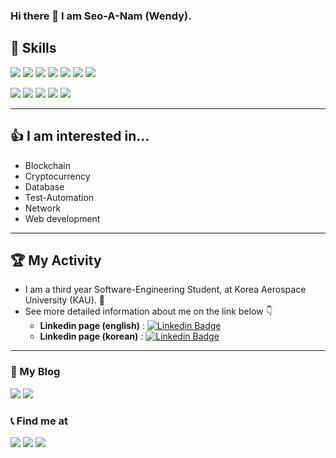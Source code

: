 ### Hi there 👋  I am Seo-A-Nam (Wendy).

## 📌 Skills
<a target=""><img src="https://img.shields.io/badge/C-A8B9CC?style=flat-square&logo=C&logoColor=black"/></a>
<a target=""><img src="https://img.shields.io/badge/C++-blue?style=flat-square&logo=cplusplus&logoColor=white"/></a>
<a target=""><img src="https://img.shields.io/badge/Go-white?style=flat-square&logo=go&logoColor=blue"/></a>
<a target=""><img src="https://img.shields.io/badge/Python-FFE873?style=flat-square&logo=Python&logoColor=306998"/></a>
<a target=""><img src="https://img.shields.io/badge/Linux-white?style=flat-square&logo=linux&logoColor=306998"/></a>
<a target=""><img src="https://img.shields.io/badge/docker-384d54?style=flat-square&logo=docker&logoColor=0db7ed"/></a>
<a target=""><img src="https://img.shields.io/badge/Rust-B7410E?style=flat-square&logo=rust&logoColor=black"/></a>

<a target=""><img src="https://img.shields.io/badge/Java-f89820?style=flat-square&logo=java&logoColor=007396"/></a>
<a target=""><img src="https://img.shields.io/badge/Html-white?style=flat-square&logo=html5&logoColor=f06529"/></a>
<a target=""><img src="https://img.shields.io/badge/oracle21c-white?style=flat-square&logo=oracle&logoColor=f80000"/></a>
<a target=""><img src="https://img.shields.io/badge/VMBox-white?style=flat-square&logo=virtualbox&logoColor=black"/></a>
<a target=""><img src="https://img.shields.io/badge/debian-white?style=flat-square&logo=debian&logoColor=d70a53"/></a>

----

## 👍 I am interested in...
* Blockchain
* Cryptocurrency
* Database
* Test-Automation
* Network
* Web development
----

## 🏆 My Activity
* I am a third year Software-Engineering Student, at Korea Aerospace University (KAU). 🏫
* See more detailed information about me on the link below 👇
	* <b>Linkedin page (english)</b> : [![Linkedin Badge](https://img.shields.io/badge/-LinkedIn-blue?style=flat-square&logo=Linkedin&logoColor=white&link=https://www.linkedin.com/in/%EC%84%9C%EC%95%84-%EB%82%A8-024962228/?locale=en_US)](https://www.linkedin.com/in/%EC%84%9C%EC%95%84-%EB%82%A8-024962228/?locale=en_US)
	* <b>Linkedin page (korean)</b> : [![Linkedin Badge](https://img.shields.io/badge/-LinkedIn-blue?style=flat-square&logo=Linkedin&logoColor=white&link=https://www.linkedin.com/in/%EC%84%9C%EC%95%84-%EB%82%A8-024962228/)](https://www.linkedin.com/in/%EC%84%9C%EC%95%84-%EB%82%A8-024962228/)
---

### 📔 My Blog
<a href="https://nsa901.tistory.com/" target="_blank"><img src="https://img.shields.io/badge/📝 Tistory-181717?style=flag-square&logo=&logoColor=white"/></a>
<a href="https://www.notion.so/INTRODUCTION-d21fcecf9fb64ec8a0aaa4dd7e1b70b1" target="_blank"><img src="https://img.shields.io/badge/Blog-000000?style=flag-square&logo=notion&logoColor=white"/></a>

<!-- <a href="https://seo-a-nam.github.io/" target="_blank"><img src="https://img.shields.io/badge/Blog-181717?style=flag-square&logo=github&logoColor=white"/></a> -->

### 📞 Find me at  
<a href="https://profile.intra.42.fr/users/senam" target="_blank"><img src="https://img.shields.io/badge/42Seoul-000000?style=flat-square&logo=42&logoColor=white"/></a>
<a href="" target="_blank"><img src="https://img.shields.io/badge/42.4.senam@gmail.com-EA4335?style=flat-square&logo=gmail&logoColor=white"/></a>
<a href="" target="_blank"><img src="https://img.shields.io/badge/nsa901@naver.com-03C75A?style=flat-square&logo=Naver&logoColor=white"/></a>
<br></br>

